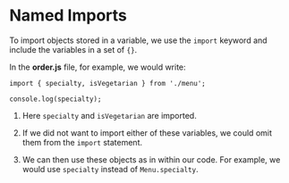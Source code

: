 # Named Imports

To import objects stored in a variable, we use the `import` keyword and include the variables in a set of `{}`.

In the **order.js** file, for example, we would write:

```
import { specialty, isVegetarian } from './menu';

console.log(specialty);
```

1. Here `specialty` and `isVegetarian` are imported.

2. If we did not want to import either of these variables, we could omit them from the `import` statement.

3. We can then use these objects as in within our code. For example, we would use `specialty` instead of `Menu.specialty`.